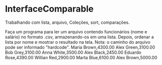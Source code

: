 # InterfaceComparable
Trabalhando com lista, arquivo, Coleções, sort, comparações.

Faça um programa para ler um arquivo contendo funcionários (nome e salário) no
formato .csv, armazenando-os em uma lista. Depois, ordenar a lista por nome e mostrar
o resultado na tela. Nota: o caminho do arquivo pode ser informado "hardcode".
Maria Brown,4300.00
Alex Green,3100.00
Bob Grey,3100.00
Anna White,3500.00
Alex Black,2450.00
Eduardo Rose,4390.00
Willian Red,2900.00
Marta Blue,6100.00
Alex Brown,5000.00

